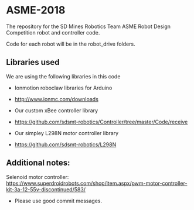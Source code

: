 # ASME-2018

The repository for the SD Mines Robotics Team ASME Robot Design Competition robot and controller code.

Code for each robot will be in the robot_drive folders.

## Libraries used

We are using the following libraries in this code

* Ionmotion roboclaw libraries for Arduino
* http://www.ionmc.com/downloads

* Our custom xBee controller library  
* https://github.com/sdsmt-robotics/Controller/tree/master/Code/receive

* Our simpley L298N motor controller library  
* https://github.com/sdsmt-robotics/L298N

## Additional notes:

Selenoid motor controller:  
https://www.superdroidrobots.com/shop/item.aspx/pwm-motor-controller-kit-3a-12-55v-discontinued/583/

* Please use good commit messages.
